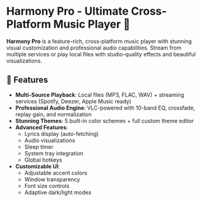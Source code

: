 # Harmony Pro - Ultimate Cross-Platform Music Player 🎵

**Harmony Pro** is a feature-rich, cross-platform music player with stunning visual customization and professional audio capabilities. Stream from multiple services or play local files with studio-quality effects and beautiful visualizations.

## 🌟 Features

- **Multi-Source Playback**: Local files (MP3, FLAC, WAV) + streaming services (Spotify, Deezer, Apple Music ready)
- **Professional Audio Engine**: VLC-powered with 10-band EQ, crossfade, replay gain, and normalization
- **Stunning Themes**: 5 built-in color schemes + full custom theme editor
- **Advanced Features**:
  - Lyrics display (auto-fetching)
  - Audio visualizations
  - Sleep timer
  - System tray integration
  - Global hotkeys
- **Customizable UI**:
  - Adjustable accent colors
  - Window transparency
  - Font size controls
  - Adaptive dark/light modes
